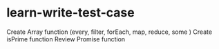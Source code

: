 # learn-write-test-case

Create Array function (every, filter, forEach, map, reduce, some )
Create isPrime function
Review Promise function
